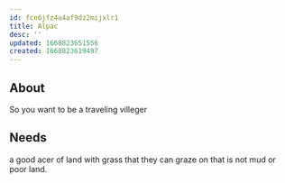 ```yaml
---
id: fcn6jfz4u4af9dz2mijxlr1
title: Alpac
desc: ''
updated: 1668823651556
created: 1668823619497
---
```


## About

So you want to be a traveling villeger

## Needs

a good acer of land with grass
that they can graze on that is not mud or poor land.
